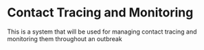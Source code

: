 # Contact Tracing and Monitoring 
This is a system that will be used for managing contact tracing and monitoring them throughout an outbreak